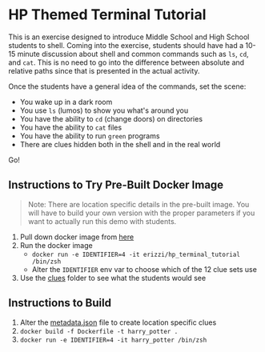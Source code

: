 # HP Themed Terminal Tutorial

This is an exercise designed to introduce Middle School and High School students
to shell. Coming into the exercise, students should have had a 10-15 minute
discussion about shell and common commands such as `ls`, `cd`, and `cat`.
This is no need to go into the difference between absolute and relative paths
since that is presented in the actual activity.

Once the students have a general idea of the commands, set the scene:
- You wake up in a dark room
- You use `ls` (lumos) to show you what's around you
- You have the ability to `cd` (change doors) on directories
- You have the ability to `cat` files
- You have the ability to run `green` programs
- There are clues hidden both in the shell and in the real world

Go!

## Instructions to Try Pre-Built Docker Image

> Note: There are location specific details in the pre-built image. You will
  have to build your own version with the proper parameters if you want to
  actually run this demo with students.

1. Pull down docker image from [here](https://hub.docker.com/repository/docker/erizzi/hp_terminal_tutorial/general)
2. Run the docker image
    - `docker run -e IDENTIFIER=4 -it erizzi/hp_terminal_tutorial /bin/zsh`
    - Alter the `IDENTIFIER` env var to choose which of the 12 clue sets use
3. Use the [clues](./clues) folder to see what the students would see

## Instructions to Build

1. Alter the [metadata.json](./clues/metadata.json) file to create location specific clues
2. `docker build -f Dockerfile -t harry_potter .`
3. `docker run -e IDENTIFIER=4 -it harry_potter /bin/zsh`

